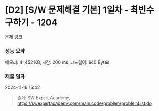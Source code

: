 # [D2] [S/W 문제해결 기본] 1일차 - 최빈수 구하기 - 1204 

[문제 링크](https://swexpertacademy.com/main/code/problem/problemDetail.do?contestProbId=AV13zo1KAAACFAYh) 

### 성능 요약

메모리: 41,452 KB, 시간: 200 ms, 코드길이: 940 Bytes

### 제출 일자

2024-11-16 15:42



> 출처: SW Expert Academy, https://swexpertacademy.com/main/code/problem/problemList.do